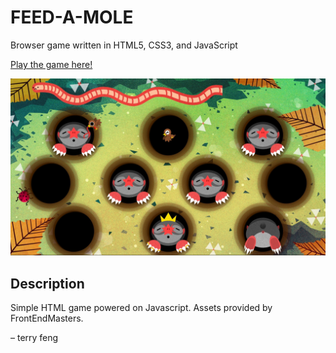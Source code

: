 # FEED-A-MOLE
Browser game written in HTML5, CSS3, and JavaScript

[Play the game here!](https://terryzfeng.github.io/feed-a-star-mole)

![Preview of the Game](./images/Preview.jpg)

## Description
Simple HTML game powered on Javascript. Assets provided by FrontEndMasters.

&ndash; terry feng
